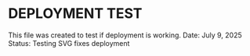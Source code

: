 # DEPLOYMENT TEST
This file was created to test if deployment is working.
Date: July 9, 2025
Status: Testing SVG fixes deployment
